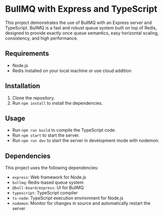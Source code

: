 # BullMQ with Express and TypeScript

This project demonstrates the use of BullMQ with an Express server and TypeScript. BullMQ is a fast and robust queue system built on top of Redis, designed to provide exactly once queue semantics, easy horizontal scaling, consistency, and high performance.

## Requirements

- Node.js
- Redis installed on your local machine or use cloud addition

## Installation

1. Clone the repository.
2. Run `npm install` to install the dependencies.

## Usage

- Run `npm run build` to compile the TypeScript code.
- Run `npm start` to start the server.
- Run `npm run dev` to start the server in development mode with nodemon.

## Dependencies

This project uses the following dependencies:

- `express`: Web framework for Node.js
- `bullmq`: Redis-based queue system
- `@bull-board/express`: UI for BullMQ
- `typescript`: TypeScript compiler
- `ts-node`: TypeScript execution environment for Node.js
- `nodemon`: Monitor for changes in source and automatically restart the server
